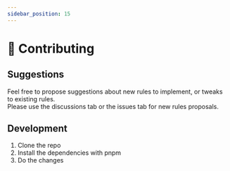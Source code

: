 ```yaml
---
sidebar_position: 15
---
```


# 🧡 Contributing

## Suggestions

Feel free to propose suggestions about new rules to implement, or tweaks to existing rules.<br />
Please use the discussions tab or the issues tab for new rules proposals.

## Development

1. Clone the repo
2. Install the dependencies with pnpm
3. Do the changes
